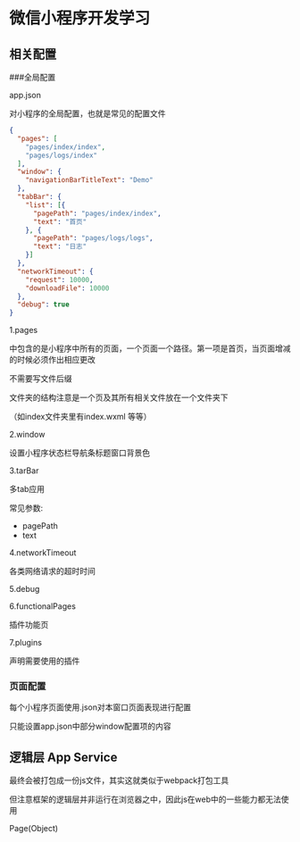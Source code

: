 # 微信小程序开发学习



## 相关配置



###全局配置

app.json

对小程序的全局配置，也就是常见的配置文件

```json
{
  "pages": [
    "pages/index/index",
    "pages/logs/index"
  ],
  "window": {
    "navigationBarTitleText": "Demo"
  },
  "tabBar": {
    "list": [{
      "pagePath": "pages/index/index",
      "text": "首页"
    }, {
      "pagePath": "pages/logs/logs",
      "text": "日志"
    }]
  },
  "networkTimeout": {
    "request": 10000,
    "downloadFile": 10000
  },
  "debug": true
}
```







1.pages

中包含的是小程序中所有的页面，一个页面一个路径。第一项是首页，当页面增减的时候必须作出相应更改

不需要写文件后缀

文件夹的结构注意是一个页及其所有相关文件放在一个文件夹下

（如index文件夹里有index.wxml 等等）



2.window

设置小程序状态栏导航条标题窗口背景色

3.tarBar

多tab应用

常见参数:

* pagePath
* text

4.networkTimeout

各类网络请求的超时时间

5.debug

6.functionalPages

插件功能页

7.plugins

声明需要使用的插件



### 页面配置

每个小程序页面使用.json对本窗口页面表现进行配置

只能设置app.json中部分window配置项的内容



## 逻辑层 App Service

最终会被打包成一份js文件，其实这就类似于webpack打包工具

但注意框架的逻辑层并非运行在浏览器之中，因此js在web中的一些能力都无法使用



Page(Object)

